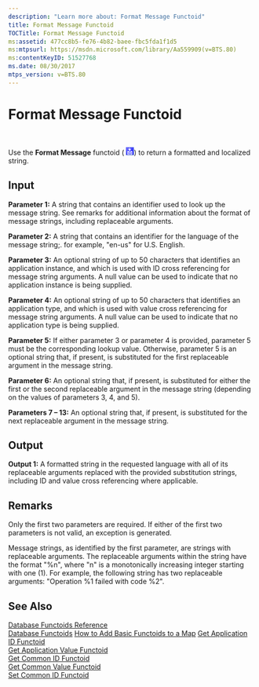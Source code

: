 ```yaml
---
description: "Learn more about: Format Message Functoid"
title: Format Message Functoid
TOCTitle: Format Message Functoid
ms:assetid: 477cc8b5-fe76-4b82-baee-fbc5fda1f1d5
ms:mtpsurl: https://msdn.microsoft.com/library/Aa559909(v=BTS.80)
ms:contentKeyID: 51527768
ms.date: 08/30/2017
mtps_version: v=BTS.80
---
```


# Format Message Functoid

 

Use the **Format Message** functoid ( ![Icon that represents the Format Message functoid.](images/Aa562112.70a6fb56-e342-4bd0-87ce-7cc77984928d(BTS.80).jpeg)) to return a formatted and localized string.

## Input

**Parameter 1:** A string that contains an identifier used to look up the message string. See remarks for additional information about the format of message strings, including replaceable arguments.

**Parameter 2:** A string that contains an identifier for the language of the message string;. for example, "en-us" for U.S. English.

**Parameter 3:** An optional string of up to 50 characters that identifies an application instance, and which is used with ID cross referencing for message string arguments. A null value can be used to indicate that no application instance is being supplied.

**Parameter 4:** An optional string of up to 50 characters that identifies an application type, and which is used with value cross referencing for message string arguments. A null value can be used to indicate that no application type is being supplied.

**Parameter 5:** If either parameter 3 or parameter 4 is provided, parameter 5 must be the corresponding lookup value. Otherwise, parameter 5 is an optional string that, if present, is substituted for the first replaceable argument in the message string.

**Parameter 6:** An optional string that, if present, is substituted for either the first or the second replaceable argument in the message string (depending on the values of parameters 3, 4, and 5).

**Parameters 7 – 13:** An optional string that, if present, is substituted for the next replaceable argument in the message string.

## Output

**Output 1:** A formatted string in the requested language with all of its replaceable arguments replaced with the provided substitution strings, including ID and value cross referencing where applicable.

## Remarks

Only the first two parameters are required. If either of the first two parameters is not valid, an exception is generated.

Message strings, as identified by the first parameter, are strings with replaceable arguments. The replaceable arguments within the string have the format "%n", where "n" is a monotonically increasing integer starting with one (1). For example, the following string has two replaceable arguments: "Operation %1 failed with code %2".

## See Also

[Database Functoids Reference](database-functoids-reference.md)  
[Database Functoids](https://msdn.microsoft.com/library/aa560892\(v=bts.80\))  
[How to Add Basic Functoids to a Map](https://msdn.microsoft.com/library/aa560635\(v=bts.80\))  
[Get Application ID Functoid](get-application-id-functoid.md)  
[Get Application Value Functoid](get-application-value-functoid.md)  
[Get Common ID Functoid](get-common-id-functoid.md)  
[Get Common Value Functoid](get-common-value-functoid.md)  
[Set Common ID Functoid](set-common-id-functoid.md)

